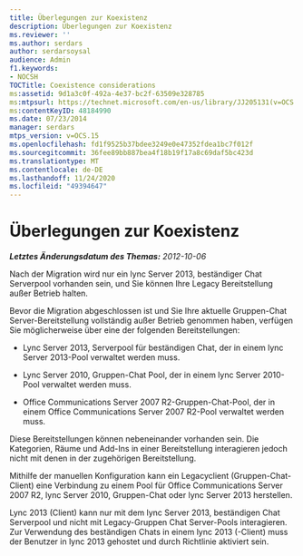 ```yaml
---
title: Überlegungen zur Koexistenz
description: Überlegungen zur Koexistenz
ms.reviewer: ''
ms.author: serdars
author: serdarsoysal
audience: Admin
f1.keywords:
- NOCSH
TOCTitle: Coexistence considerations
ms:assetid: 9d1a3c0f-492a-4e37-bc2f-63509e328785
ms:mtpsurl: https://technet.microsoft.com/en-us/library/JJ205131(v=OCS.15)
ms:contentKeyID: 48184990
ms.date: 07/23/2014
manager: serdars
mtps_version: v=OCS.15
ms.openlocfilehash: fd1f9525b37bdee3249e0e47352fdea1bc7f012f
ms.sourcegitcommit: 36fee89bb887bea4f18b19f17a8c69daf5bc423d
ms.translationtype: MT
ms.contentlocale: de-DE
ms.lasthandoff: 11/24/2020
ms.locfileid: "49394647"
---
```

# <a name="coexistence-considerations"></a>Überlegungen zur Koexistenz

<div data-xmlns="http://www.w3.org/1999/xhtml">

<div class="topic" data-xmlns="http://www.w3.org/1999/xhtml" data-msxsl="urn:schemas-microsoft-com:xslt" data-cs="https://msdn.microsoft.com/">

<div data-asp="https://msdn2.microsoft.com/asp">



</div>

<div id="mainSection">

<div id="mainBody">

<span> </span>

_**Letztes Änderungsdatum des Themas:** 2012-10-06_

Nach der Migration wird nur ein lync Server 2013, beständiger Chat Serverpool vorhanden sein, und Sie können Ihre Legacy Bereitstellung außer Betrieb halten.

Bevor die Migration abgeschlossen ist und Sie Ihre aktuelle Gruppen-Chat Server-Bereitstellung vollständig außer Betrieb genommen haben, verfügen Sie möglicherweise über eine der folgenden Bereitstellungen:

  - Lync Server 2013, Serverpool für beständigen Chat, der in einem lync Server 2013-Pool verwaltet werden muss.

  - Lync Server 2010, Gruppen-Chat Pool, der in einem lync Server 2010-Pool verwaltet werden muss.

  - Office Communications Server 2007 R2-Gruppen-Chat-Pool, der in einem Office Communications Server 2007 R2-Pool verwaltet werden muss.

Diese Bereitstellungen können nebeneinander vorhanden sein. Die Kategorien, Räume und Add-Ins in einer Bereitstellung interagieren jedoch nicht mit denen in der zugehörigen Bereitstellung.

Mithilfe der manuellen Konfiguration kann ein Legacyclient (Gruppen-Chat-Client) eine Verbindung zu einem Pool für Office Communications Server 2007 R2, lync Server 2010, Gruppen-Chat oder lync Server 2013 herstellen.

Lync 2013 (Client) kann nur mit dem lync Server 2013, beständigen Chat Serverpool und nicht mit Legacy-Gruppen Chat Server-Pools interagieren. Zur Verwendung des beständigen Chats in einem lync 2013 (-Client) muss der Benutzer in lync 2013 gehostet und durch Richtlinie aktiviert sein.

</div>

<span> </span>

</div>

</div>

</div>

